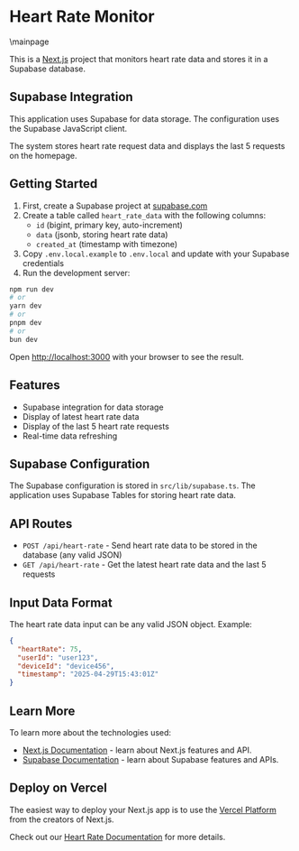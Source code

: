 # Heart Rate Monitor

\mainpage

This is a [Next.js](https://nextjs.org) project that monitors heart rate data and stores it in a Supabase database.

## Supabase Integration

This application uses Supabase for data storage. The configuration uses the Supabase JavaScript client.

The system stores heart rate request data and displays the last 5 requests on the homepage.

## Getting Started

1. First, create a Supabase project at [supabase.com](https://supabase.com)
2. Create a table called `heart_rate_data` with the following columns:
   - `id` (bigint, primary key, auto-increment)
   - `data` (jsonb, storing heart rate data)
   - `created_at` (timestamp with timezone)
3. Copy `.env.local.example` to `.env.local` and update with your Supabase credentials
4. Run the development server:

```bash
npm run dev
# or
yarn dev
# or
pnpm dev
# or
bun dev
```

Open [http://localhost:3000](http://localhost:3000) with your browser to see the result.

## Features

- Supabase integration for data storage
- Display of latest heart rate data
- Display of the last 5 heart rate requests
- Real-time data refreshing

## Supabase Configuration

The Supabase configuration is stored in `src/lib/supabase.ts`. The application uses Supabase Tables for storing heart rate data.

## API Routes

- `POST /api/heart-rate` - Send heart rate data to be stored in the database (any valid JSON)
- `GET /api/heart-rate` - Get the latest heart rate data and the last 5 requests

## Input Data Format

The heart rate data input can be any valid JSON object. Example:

```json
{
  "heartRate": 75,
  "userId": "user123",
  "deviceId": "device456",
  "timestamp": "2025-04-29T15:43:01Z"
}
```

## Learn More

To learn more about the technologies used:

- [Next.js Documentation](https://nextjs.org/docs) - learn about Next.js features and API.
- [Supabase Documentation](https://supabase.com/docs) - learn about Supabase features and APIs.

## Deploy on Vercel

The easiest way to deploy your Next.js app is to use the [Vercel Platform](https://vercel.com/new?utm_medium=default-template&filter=next.js&utm_source=create-next-app&utm_campaign=create-next-app-readme) from the creators of Next.js.

Check out our [Heart Rate Documentation](https://madmax2121.github.io/Heart-Rate-Monitor-CS410-SP2025/) for more details.
